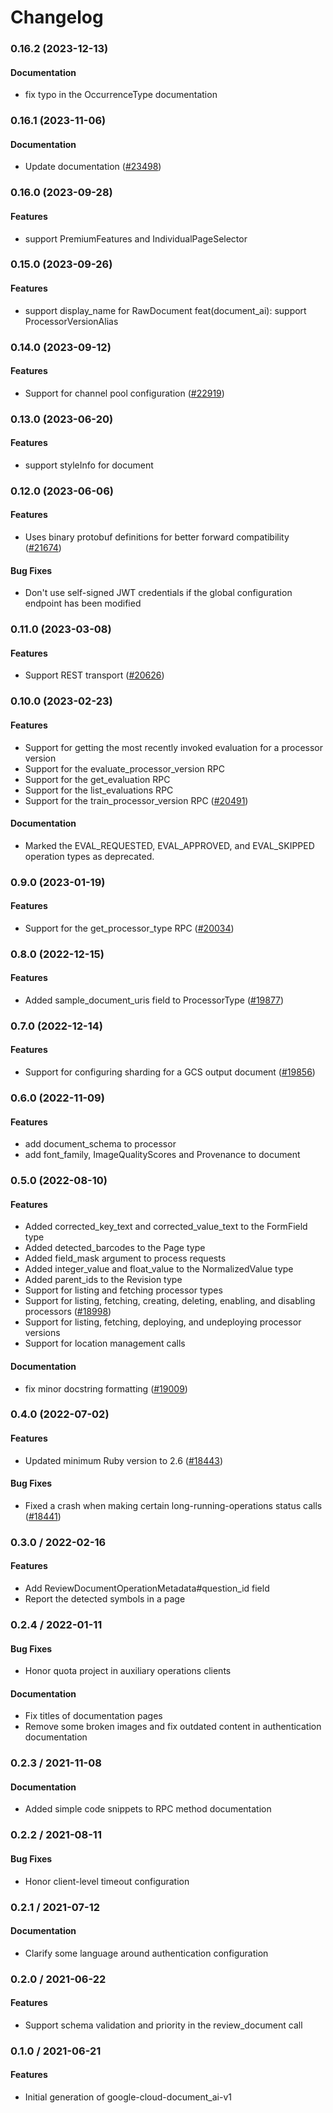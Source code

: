 # Changelog

### 0.16.2 (2023-12-13)

#### Documentation

* fix typo in the OccurrenceType documentation 

### 0.16.1 (2023-11-06)

#### Documentation

* Update documentation ([#23498](https://github.com/googleapis/google-cloud-ruby/issues/23498)) 

### 0.16.0 (2023-09-28)

#### Features

* support PremiumFeatures and IndividualPageSelector 

### 0.15.0 (2023-09-26)

#### Features

* support display_name for RawDocument feat(document_ai): support ProcessorVersionAlias 

### 0.14.0 (2023-09-12)

#### Features

* Support for channel pool configuration ([#22919](https://github.com/googleapis/google-cloud-ruby/issues/22919)) 

### 0.13.0 (2023-06-20)

#### Features

* support styleInfo for document 

### 0.12.0 (2023-06-06)

#### Features

* Uses binary protobuf definitions for better forward compatibility ([#21674](https://github.com/googleapis/google-cloud-ruby/issues/21674)) 
#### Bug Fixes

* Don't use self-signed JWT credentials if the global configuration endpoint has been modified 

### 0.11.0 (2023-03-08)

#### Features

* Support REST transport ([#20626](https://github.com/googleapis/google-cloud-ruby/issues/20626)) 

### 0.10.0 (2023-02-23)

#### Features

* Support for getting the most recently invoked evaluation for a processor version 
* Support for the evaluate_processor_version RPC 
* Support for the get_evaluation RPC 
* Support for the list_evaluations RPC 
* Support for the train_processor_version RPC ([#20491](https://github.com/googleapis/google-cloud-ruby/issues/20491)) 
#### Documentation

* Marked the EVAL_REQUESTED, EVAL_APPROVED, and EVAL_SKIPPED operation types as deprecated. 

### 0.9.0 (2023-01-19)

#### Features

* Support for the get_processor_type RPC ([#20034](https://github.com/googleapis/google-cloud-ruby/issues/20034)) 

### 0.8.0 (2022-12-15)

#### Features

* Added sample_document_uris field to ProcessorType ([#19877](https://github.com/googleapis/google-cloud-ruby/issues/19877)) 

### 0.7.0 (2022-12-14)

#### Features

* Support for configuring sharding for a GCS output document ([#19856](https://github.com/googleapis/google-cloud-ruby/issues/19856)) 

### 0.6.0 (2022-11-09)

#### Features

* add document_schema to processor 
* add font_family, ImageQualityScores and Provenance to document 

### 0.5.0 (2022-08-10)

#### Features

* Added corrected_key_text and corrected_value_text to the FormField type 
* Added detected_barcodes to the Page type 
* Added field_mask argument to process requests 
* Added integer_value and float_value to the NormalizedValue type 
* Added parent_ids to the Revision type 
* Support for listing and fetching processor types 
* Support for listing, fetching, creating, deleting, enabling, and disabling processors ([#18998](https://github.com/googleapis/google-cloud-ruby/issues/18998)) 
* Support for listing, fetching, deploying, and undeploying processor versions 
* Support for location management calls 
#### Documentation

* fix minor docstring formatting ([#19009](https://github.com/googleapis/google-cloud-ruby/issues/19009)) 

### 0.4.0 (2022-07-02)

#### Features

* Updated minimum Ruby version to 2.6 ([#18443](https://github.com/googleapis/google-cloud-ruby/issues/18443)) 
#### Bug Fixes

* Fixed a crash when making certain long-running-operations status calls ([#18441](https://github.com/googleapis/google-cloud-ruby/issues/18441)) 

### 0.3.0 / 2022-02-16

#### Features

* Add ReviewDocumentOperationMetadata#question_id field
* Report the detected symbols in a page

### 0.2.4 / 2022-01-11

#### Bug Fixes

* Honor quota project in auxiliary operations clients

#### Documentation

* Fix titles of documentation pages
* Remove some broken images and fix outdated content in authentication documentation

### 0.2.3 / 2021-11-08

#### Documentation

* Added simple code snippets to RPC method documentation

### 0.2.2 / 2021-08-11

#### Bug Fixes

* Honor client-level timeout configuration

### 0.2.1 / 2021-07-12

#### Documentation

* Clarify some language around authentication configuration

### 0.2.0 / 2021-06-22

#### Features

* Support schema validation and priority in the review_document call

### 0.1.0 / 2021-06-21

#### Features

* Initial generation of google-cloud-document_ai-v1
